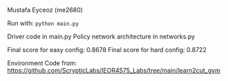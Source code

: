 Mustafa Eyceoz (me2680)

Run with: `python main.py`

Driver code in main.py
Policy network architecture in networks.py

Final score for easy config: 0.8678
Final score for hard config: 0.8722

Environment Code from: https://github.com/ScrypticLabs/IEOR4575_Labs/tree/main/learn2cut_gym
